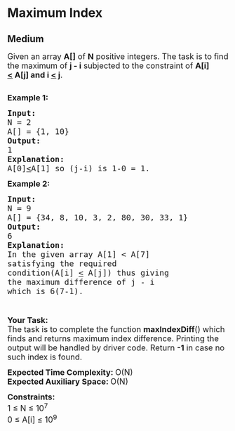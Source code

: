 # Maximum Index
##  Medium 
<div class="problem-statement" style="user-select: auto;">
                <p style="user-select: auto;"></p><p style="user-select: auto;"><span style="font-size: 18px; user-select: auto;">Given an array <strong style="user-select: auto;">A[]</strong> of <strong style="user-select: auto;">N</strong> positive integers. The task is to&nbsp;find the maximum of <strong style="user-select: auto;">j - i</strong> subjected to the constraint of <strong style="user-select: auto;">A[i] <u style="user-select: auto;">&lt;</u>&nbsp;A[j] and i <u style="user-select: auto;">&lt;</u>&nbsp;j</strong>.</span><br style="user-select: auto;">
&nbsp;</p>

<p style="user-select: auto;"><span style="font-size: 18px; user-select: auto;"><strong style="user-select: auto;">Example 1:</strong></span></p>

<pre style="user-select: auto;"><span style="font-size: 18px; user-select: auto;"><strong style="user-select: auto;">Input:
</strong>N = 2
A[] = {1, 10}
<strong style="user-select: auto;">Output:
</strong>1<strong style="user-select: auto;">
Explanation:
</strong>A[0]<u style="user-select: auto;">&lt;</u>A[1] so (j-i) is 1-0 = 1.</span></pre>

<p style="user-select: auto;"><span style="font-size: 18px; user-select: auto;"><strong style="user-select: auto;">Example 2:</strong></span></p>

<pre style="user-select: auto;"><span style="font-size: 18px; user-select: auto;"><strong style="user-select: auto;">Input:
</strong>N = 9
A[] = {34, 8, 10, 3, 2, 80, 30, 33, 1}
<strong style="user-select: auto;">Output:
</strong>6<strong style="user-select: auto;">
Explanation:
</strong>In the given array A[1] &lt; A[7]
satisfying the required 
condition(A[i] <u style="user-select: auto;">&lt;</u> A[j]) thus giving 
the maximum difference of j - i 
which is 6(7-1).</span>
</pre>

<p style="user-select: auto;">&nbsp;</p>

<p style="user-select: auto;"><span style="font-size: 18px; user-select: auto;"><strong style="user-select: auto;">Your Task:</strong><br style="user-select: auto;">
The task is to complete the function <strong style="user-select: auto;">maxIndexDiff</strong>() which finds and returns maximum index difference. Printing the output will be handled by driver code. Return <strong style="user-select: auto;">-1</strong> in case no such index is found.</span></p>

<p style="user-select: auto;"><span style="font-size: 18px; user-select: auto;"><strong style="user-select: auto;">Expected Time Complexity:&nbsp;</strong>O(N)<br style="user-select: auto;">
<strong style="user-select: auto;">Expected Auxiliary Space:&nbsp;</strong>O(N)</span></p>

<p style="user-select: auto;"><span style="font-size: 18px; user-select: auto;"><strong style="user-select: auto;">Constraints:</strong><br style="user-select: auto;">
1 ≤ N ≤ 10<sup style="user-select: auto;">7</sup><br style="user-select: auto;">
0 ≤ A[i] ≤ 10<sup style="user-select: auto;">9</sup></span></p>

<p style="user-select: auto;">&nbsp;</p>
 <p style="user-select: auto;"></p>
            </div>